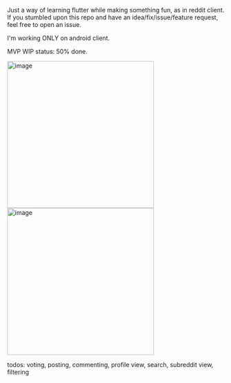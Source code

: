 Just a way of learning flutter while making something fun, as in reddit client.
If you stumbled upon this repo and have an idea/fix/issue/feature request, feel free to open an issue.

I'm working ONLY on android client.

MVP WIP status: 50% done.

<img width="340" alt="image" src="https://github.com/nick-delirium/bluejay/assets/23126999/a3aea1b4-a0cc-492e-9868-dc056ab2fbbe">
<img width="340" alt="image" src="https://github.com/nick-delirium/bluejay/assets/23126999/9e3a32ad-e466-4cdd-b897-eabf0675474d">


todos:
voting, posting, commenting, profile view, search, subreddit view, filtering

